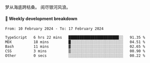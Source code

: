 梦从海底跨枯桑。
阅尽银河风浪。


#### 📝 Weekly development breakdown

<!--START_SECTION:waka-->

```txt
From: 10 February 2024 - To: 17 February 2024

TypeScript   6 hrs 22 mins   ███████████████████████░░   91.35 %
MDX          18 mins         █░░░░░░░░░░░░░░░░░░░░░░░░   04.51 %
Bash         11 mins         ▓░░░░░░░░░░░░░░░░░░░░░░░░   02.65 %
CSS          3 mins          ▒░░░░░░░░░░░░░░░░░░░░░░░░   00.90 %
Other        0 secs          ░░░░░░░░░░░░░░░░░░░░░░░░░   00.22 %
```

<!--END_SECTION:waka-->



